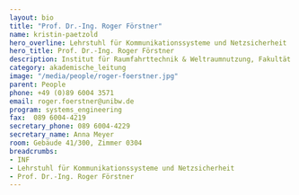 ```yaml
---
layout: bio
title: "Prof. Dr.-Ing. Roger Förstner"
name: kristin-paetzold
hero_overline: Lehrstuhl für Kommunikationssysteme und Netzsicherheit
hero_title: Prof. Dr.-Ing. Roger Förstner
description: Institut für Raumfahrttechnik & Weltraumnutzung, Fakultät für Luft- & Raumfahrttechnik 
category: akademische_leitung
image: "/media/people/roger-foerstner.jpg"
parent: People
phone: +49 (0)89 6004 3571
email: roger.foerstner@unibw.de
program: systems_engineering
fax:  089 6004-4219
secretary_phone: 089 6004-4229
secretary_name: Anna Meyer
room: Gebäude 41/300, Zimmer 0304
breadcrumbs:
- INF
- Lehrstuhl für Kommunikationssysteme und Netzsicherheit
- Prof. Dr.-Ing. Roger Förstner
---
```

